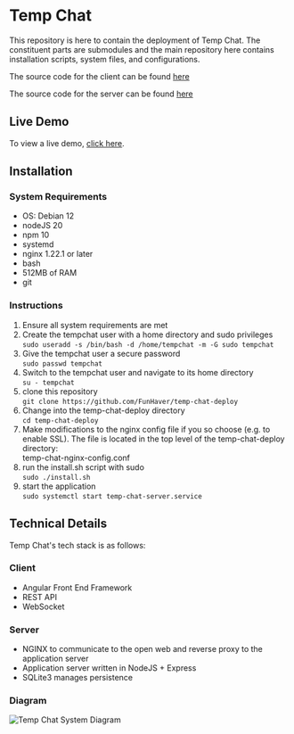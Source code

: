 # Temp Chat

This repository is here to contain the deployment of Temp Chat. The constituent parts are submodules and the main repository here contains installation scripts, system files, and configurations.

The source code for the client can be found [here](https://github.com/FunHaver/temp-chat-client)

The source code for the server can be found [here](https://github.com/FunHaver/temp-chat-server)

## Live Demo
To view a live demo, [click here](https://temp-chat.conorsullivan.net).

## Installation

### System Requirements
* OS: Debian 12
* nodeJS 20
* npm 10
* systemd
* nginx 1.22.1 or later
* bash
* 512MB of RAM
* git

### Instructions
1. Ensure all system requirements are met
2. Create the tempchat user with a home directory and sudo privileges\
`sudo useradd -s /bin/bash -d /home/tempchat -m -G sudo tempchat`
3. Give the tempchat user a secure password\
`sudo passwd tempchat`
4. Switch to the tempchat user and navigate to its home directory\
`su - tempchat`
5. clone this repository\
`git clone https://github.com/FunHaver/temp-chat-deploy`
6. Change into the temp-chat-deploy directory\
`cd temp-chat-deploy`
6. Make modifications to the nginx config file if you so choose (e.g. to enable SSL). The file is located in the top level of the temp-chat-deploy directory:\
temp-chat-nginx-config.conf
6. run the install.sh script with sudo\
`sudo ./install.sh`
7. start the application \
`sudo systemctl start temp-chat-server.service`

## Technical Details

Temp Chat's tech stack is as follows:

### Client
* Angular Front End Framework
* REST API
* WebSocket

### Server
* NGINX to communicate to the open web and reverse proxy to the application server
* Application server written in NodeJS + Express 
* SQLite3 manages persistence 

### Diagram

![Temp Chat System Diagram](https://conorsullivan.net/assets/temp-chat-diagram.png)

